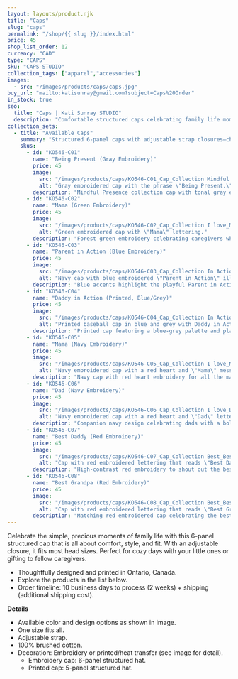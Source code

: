 ```yaml
---
layout: layouts/product.njk
title: "Caps"
slug: "caps"
permalink: "/shop/{{ slug }}/index.html"
price: 45
shop_list_order: 12
currency: "CAD"
type: "CAPS"
sku: "CAPS-STUDIO"
collection_tags: ["apparel","accessories"]
images:
  - src: "/images/products/caps/caps.jpg"
buy_url: "mailto:katisunray@gmail.com?subject=Caps%20Order"
in_stock: true
seo:
  title: "Caps | Kati Sunray STUDIO"
  description: "Comfortable structured caps celebrating family life moments."
collection_sets:
  - title: "Available Caps"
    summary: "Structured 6-panel caps with adjustable strap closures—choose from embroidered or printed designs."
    skus:
      - id: "KO546-C01"
        name: "Being Present (Gray Embroidery)"
        price: 45
        image:
          src: "/images/products/caps/KO546-C01_Cap_Collection Mindful Presence_Being Present (Gray Embroiderie).jpg"
          alt: "Gray embroidered cap with the phrase \"Being Present.\""
        description: "Mindful Presence collection cap with tonal gray embroidery."
      - id: "KO546-C02"
        name: "Mama (Green Embroidery)"
        price: 45
        image:
          src: "/images/products/caps/KO546-C02_Cap_Collection I love_Mama (Green Embroiderie).jpg"
          alt: "Green embroidered cap with \"Mama\" lettering."
        description: "Forest green embroidery celebrating caregivers who lead with love."
      - id: "KO546-C03"
        name: "Parent in Action (Blue Embroidery)"
        price: 45
        image:
          src: "/images/products/caps/KO546-C03_Cap_Collection In Action_Parent in Action (Blue Embroiderie).jpg"
          alt: "Navy cap with blue embroidered \"Parent in Action\" illustration."
        description: "Blue accents highlight the playful Parent in Action illustration."
      - id: "KO546-C04"
        name: "Daddy in Action (Printed, Blue/Grey)"
        price: 45
        image:
          src: "/images/products/caps/KO546-C04_Cap_Collection In Action_Daddy in Action (Printed Baseball Cap_BLUE_Grey hold hands).jpg"
          alt: "Printed baseball cap in blue and grey with Daddy in Action artwork."
        description: "Printed cap featuring a blue-grey palette and playful hold-hands artwork."
      - id: "KO546-C05"
        name: "Mama (Navy Embroidery)"
        price: 45
        image:
          src: "/images/products/caps/KO546-C05_Cap_Collection I love_Mama_red heart (Navy Embroiderie).jpg"
          alt: "Navy embroidered cap with a red heart and \"Mama\" message."
        description: "Navy cap with red heart embroidery for all the mamas present every day."
      - id: "KO546-C06"
        name: "Dad (Navy Embroidery)"
        price: 45
        image:
          src: "/images/products/caps/KO546-C06_Cap_Collection I love_Dad_red heart (Navy Embroiderie).jpg"
          alt: "Navy embroidered cap with a red heart and \"Dad\" lettering."
        description: "Companion navy design celebrating dads with a bold red heart."
      - id: "KO546-C07"
        name: "Best Daddy (Red Embroidery)"
        price: 45
        image:
          src: "/images/products/caps/KO546-C07_Cap_Collection Best_Best Daddy (Red Embroiderie).jpg"
          alt: "Cap with red embroidered lettering that reads \"Best Daddy.\""
        description: "High-contrast red embroidery to shout out the best daddy."
      - id: "KO546-C08"
        name: "Best Grandpa (Red Embroidery)"
        price: 45
        image:
          src: "/images/products/caps/KO546-C08_Cap_Collection Best_Best Grandpa (Red Embroiderie).jpg"
          alt: "Cap with red embroidered lettering that reads \"Best Grandpa.\""
        description: "Matching red embroidered cap celebrating the best grandpa."
---
```


Celebrate the simple, precious moments of family life with this 6-panel structured cap that is all about comfort, style, and fit. With an adjustable closure, it fits most head sizes. Perfect for cozy days with your little ones or gifting to fellow caregivers.

- Thoughtfully designed and printed in Ontario, Canada.
- Explore the products in the list below.
- Order timeline: 10 business days to process (2 weeks) + shipping (additional shipping cost).

**Details**

- Available color and design options as shown in image.
- One size fits all.
- Adjustable strap.
- 100% brushed cotton.
- Decoration: Embroidery or printed/heat transfer (see image for detail).
  - Embroidery cap: 6-panel structured hat.
  - Printed cap: 5-panel structured hat.

